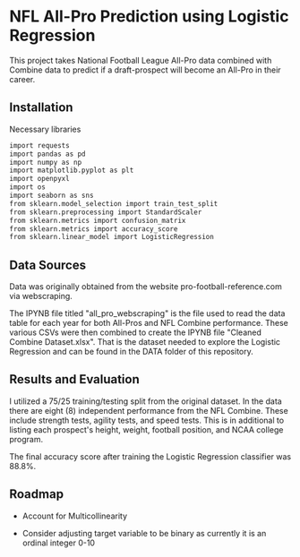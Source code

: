 
# NFL All-Pro Prediction using Logistic Regression

This project takes National Football League All-Pro data combined with Combine data to predict if a draft-prospect will become an All-Pro in their career.
## Installation

Necessary libraries

```bash
import requests
import pandas as pd
import numpy as np
import matplotlib.pyplot as plt
import openpyxl
import os
import seaborn as sns
from sklearn.model_selection import train_test_split
from sklearn.preprocessing import StandardScaler
from sklearn.metrics import confusion_matrix
from sklearn.metrics import accuracy_score
from sklearn.linear_model import LogisticRegression
```
    
## Data Sources

Data was originally obtained from the website pro-football-reference.com via webscraping.

The IPYNB file titled "all_pro_webscraping" is the file used to read the data table for each year for both All-Pros and NFL Combine performance. These various CSVs were then combined to create the IPYNB file "Cleaned Combine Dataset.xlsx". That is the dataset needed to explore the Logistic Regression and can be found in the DATA folder of this repository.


## Results and Evaluation

I utilized a 75/25 training/testing split from the original dataset. In the data there are eight (8) independent performance from the NFL Combine. These include strength tests, agility tests, and speed tests. This is in additional to listing each prospect's height, weight, football position, and NCAA college program.

The final accuracy score after training the Logistic Regression classifier was 88.8%. 
## Roadmap

- Account for Multicollinearity

- Consider adjusting target variable to be binary as currently it is an ordinal integer 0-10

